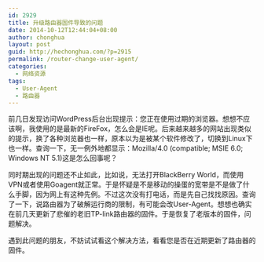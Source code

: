 ```yaml
---
id: 2929
title: 升级路由器固件导致的问题
date: 2014-10-12T12:44:04+08:00
author: chonghua
layout: post
guid: http://hechonghua.com/?p=2915
permalink: /router-change-user-agent/
categories:
  - 网络资源
tags:
  - User-Agent
  - 路由器
---
```

前几日发现访问WordPress后台出现提示：您正在使用过期的浏览器。想想不应该啊，我使用的是最新的FireFox，怎么会是IE呢。后来越来越多的网站出现类似的提示，换了各种浏览器也一样，原本以为是被某个软件修改了，切换到Linux下也一样。查询一下，无一例外地都显示：Mozilla/4.0 (compatible; MSIE 6.0; Windows NT 5.1)这是怎么回事呢？

<!--more-->

同时期出现的问题还不止如此，比如说，无法打开BlackBerry World，而使用VPN或者使用Goagent就正常。于是怀疑是不是移动的操蛋的宽带是不是做了什么手脚，因为网上有这种先例。不过这次没有打电话，而是先自己找找原因。查询了一下，说路由器为了破解运行商的限制，有可能会改User-Agent。想想也确实在前几天更新了悲催的老旧TP-link路由器的固件。于是恢复了老版本的固件，问题解决。

遇到此问题的朋友，不妨试试看这个解决方法，看看您是否在近期更新了路由器的固件。